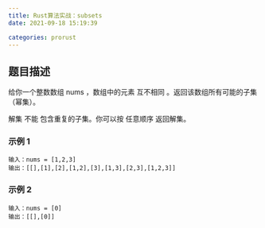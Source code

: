 ```yaml
---
title: Rust算法实战：subsets
date: 2021-09-18 15:19:39

categories: prorust
---
```


## 题目描述

给你一个整数数组 nums ，数组中的元素 互不相同 。返回该数组所有可能的子集（幂集）。

解集 不能 包含重复的子集。你可以按 任意顺序 返回解集。

### 示例 1

```
输入：nums = [1,2,3]
输出：[[],[1],[2],[1,2],[3],[1,3],[2,3],[1,2,3]]
```

### 示例 2

```
输入：nums = [0]
输出：[[],[0]]
```
